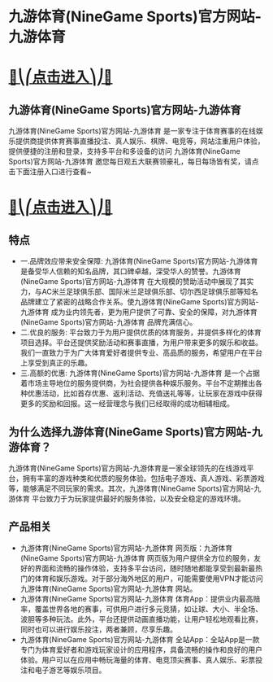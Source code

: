 # 九游体育(NineGame Sports)官方网站-九游体育

# [🍉⎝⎛点击进入⎞⎠🍉](https://kkdd668.cn)
## 九游体育(NineGame Sports)官方网站-九游体育
九游体育(NineGame Sports)官方网站-九游体育 是一家专注于体育赛事的在线娱乐提供商提供体育赛事直播投注、真人娱乐、棋牌、电竞等，网站注重用户体验，提供便捷的注册和登录，支持多平台和多设备的访问 九游体育(NineGame Sports)官方网站-九游体育 邀您每日观五大联赛领豪礼，每日每场皆有奖，请点击下面注册入口进行查看~
# [🍉⎝⎛点击进入⎞⎠🍉](https://kkdd668.cn)

## 特点
- 一.品牌效应带来安全保障: 九游体育(NineGame Sports)官方网站-九游体育 是备受华人信赖的知名品牌，其口碑卓越，深受华人的赞誉。九游体育(NineGame Sports)官方网站-九游体育 在大规模的赞助活动中展现了其实力，与AC米兰足球俱乐部、国际米兰足球俱乐部、切尔西足球俱乐部等知名品牌建立了紧密的战略合作关系。使九游体育(NineGame Sports)官方网站-九游体育 成为业内领先者，更为用户提供了可靠、安全的保障，对九游体育(NineGame Sports)官方网站-九游体育 品牌充满信心。
- 二.优良的服务: 平台致力于为用户提供优质的体育服务，并提供多样化的体育项目选择。平台还提供奖励活动和赛事直播，为用户带来更多的娱乐和收益。我们一直致力于为广大体育爱好者提供专业、高品质的服务，希望用户在平台上享受到真正的乐趣。
- 三.高额的优惠: 九游体育(NineGame Sports)官方网站-九游体育 是一个占据着市场主导地位的服务提供商，为社会提供各种娱乐服务。平台不定期推出各种优惠活动，比如首存优惠、返利活动、充值送礼等等，让玩家在游戏中获得更多的奖励和回报。这一经营理念与我们已经取得的成功相辅相成。

## 为什么选择九游体育(NineGame Sports)官方网站-九游体育？
九游体育(NineGame Sports)官方网站-九游体育是一家全球领先的在线游戏平台，拥有丰富的游戏种类和优质的服务体验。包括电子游戏、真人游戏、彩票游戏等，能够满足不同玩家的需求。其次，九游体育(NineGame Sports)官方网站-九游体育 平台致力于为玩家提供最好的服务体验，以及安全稳定的游戏环境。
## 产品相关
- 九游体育(NineGame Sports)官方网站-九游体育 网页版：九游体育(NineGame Sports)官方网站-九游体育 网页版为用户提供全方位的服务，友好的界面和流畅的操作体验，支持多平台访问，随时随地都能享受到最新最热门的体育和娱乐游戏。对于部分海外地区的用户，可能需要使用VPN才能访问九游体育(NineGame Sports)官方网站-九游体育 网站。
- 九游体育(NineGame Sports)官方网站-九游体育 体育App：提供业内最高赔率，覆盖世界各地的赛事，可供用户进行多元竞猜，如让球、大小、半全场、波胆等多种玩法。此外，平台还提供动画直播功能，让用户轻松地观看比赛，同时也可以进行娱乐投注，两者兼顾，尽享乐趣。
- 九游体育(NineGame Sports)官方网站-九游体育 全站App：全站App是一款专门为体育爱好者和游戏玩家设计的应用程序，具备流畅的操作和良好的用户体验。用户可以在应用中畅玩海量的体育、电竞顶尖赛事、真人娱乐、彩票投注和电子游艺等娱乐项目。
